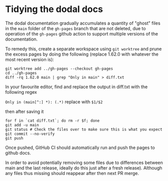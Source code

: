 Tidying the dodal docs
======================

The dodal documentation gradually accumulates a quantity of "ghost" files in the
`main` folder of the `gh-pages` branch that are not deleted, due to operation of 
the `gh-pages` github action to support multiple versions of the documentation.

To remedy this, create a separate workspace using `git worktree` and prune the excess pages by doing the following (replace 1.62.0 with whatever the most recent version is):

```
git worktree add ../gh-pages --checkout gh-pages
cd ../gh-pages
diff -rq 1.62.0 main | grep "Only in main" > diff.txt

```

In your favourite editor, find and replace the output in diff.txt with the following regex

`Only in (main[^:] *): (.*)` replace with `$1/$2`

then after saving it

```commandline
for f in `cat diff.txt`; do rm -r $f; done
git add -u main
git status # Check the files over to make sure this is what you expect
git commit --no-verify
git push
```

Once pushed, GitHub CI should automatically run and push the pages to github docs.

In order to avoid potentially removing some files due to differences between main and the 
last release, ideally do this just after a fresh release). Although any files thus missing 
should reappear after then next PR merge.
